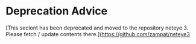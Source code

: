 # Deprecation Advice

[This seciont has been deprecated and moved to the repository neteye 3. Please fetch / update contents there.](https://github.com/zampat/neteye3
